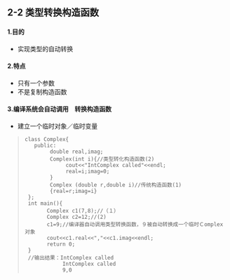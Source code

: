 ## 2-2 类型转换构造函数
#### 1.目的
- 实现类型的自动转换
#### 2.特点
- 只有一个参数
- 不是复制构造函数
#### 3.编译系统会自动调用　转换构造函数
- 建立一个临时对象／临时变量
>     class Complex{
>        public:
>             double real,imag;
>             Complex(int i){//类型转化构造函数(2)
>                  cout<<"IntComplex called"<<endl;
>                  real=i;imag=0;
>             }
>             Complex (double r,double i)//传统构造函数(1)
>             {real=r;imag=i}
>      };
>      int main(){
>            Complex c1(7,8);//（１）
>            Complex c2=12;//(2)
>            c1=9;//编译器自动调用类型转换函数，９被自动转换成一个临时Ｃomplex对象
>            cout<<c1.real<<","<<c1.imag<<endl;
>            return 0;
>      }
>      //输出结果：IntComplex called
>                 IntComplex called
>                 9,0
